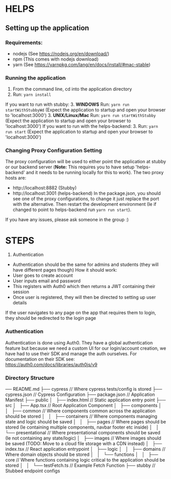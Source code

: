 # HELPS
## Setting up the application
### Requirements:
- nodejs (See https://nodejs.org/en/download/)
- npm (This comes with nodejs download)
- yarn (See https://yarnpkg.com/lang/en/docs/install/#mac-stable)

### Running the application
1. From the command line, cd into the application directory 
2. Run: `yarn install`

If you want to run with stubby:
3. __WINDOWS__ Run: `yarn run startWithStubbyWd` (Expect the application to startup and open your browser to 'localhost:3000')
3. __UNIX/Linux/Mac__ Run: `yarn run startWithStubby` (Expect the application to startup and open your browser to 'localhost:3000')
If you want to run with the helps-backend:
3. Run: `yarn run start` (Expect the application to startup and open your browser to 'localhost:3000')

### Changing Proxy Configuration Setting
The proxy configuration will be used to either point the application at stubby or our backend server (__Note:__ This requires you to have setup 'helps-backend' and it needs to be running locally for this to work).
The two proxy hosts are:
- http://localhost:8882 (Stubby)
- http://localhost:3001 (helps-backend)
In the package.json, you should see one of the proxy configurations, to change it just replace the port with the alternative. Then restart the development environment (Ie if changed to point to helps-backend run `yarn run start`).

If you have any issues, please ask someone in the group :)

# STEPS
1. Authentication
  - Authentication should be the same for admins and students (they will have different pages though)
How it should work:
  - User goes to create account
  - User inputs email and password
  - This registers with Auth0 which then returns a JWT containing their session
  - Once user is registered, they will then be directed to setting up user details

If the user navigates to any page on the app that requires them to login, they should be redirected to the login page
### Authentication
Authentication is done using Auth0. They have a global authentication feature but because we need a custom UI for our login/account creation, we have had to use their SDK and manage the auth ourselves.
For documentation on their SDK see: https://auth0.com/docs/libraries/auth0js/v9

### Directory Structure
── README.md
├── cypress                  // Where cypress tests/config is stored
├── cypress.json             // Cypress Configuration
├── package.json             // Application Manifest
├── public
│   ├── index.html           // Static application entry point
├── src
│   ├── App.tsx              // Root Application Component
│   ├── components
│   │   ├── common           // Where components common across the application should be stored
│   │   ├── containers       // Where components managing state and logic should be saved
│   │   ├── pages            // Where pages should be stored (Ie containing multiple components, navbar footer etc inside)
│   │   └── presentational   // Where presentational components should be saved (Ie not containing any state/logic)
│   ├── images               // Where images should be saved (TODO: Move to a cloud file storage with a CDN instead)
│   ├── index.tsx            // React application entrypoint
│   ├── logic
│   │   ├── domains          // Where domain objects should be stored
│   │   └── functions
│   │       ├── core         // Where functions containing logic critical to the application should be stored
│   │       └── testFetch.ts // Example Fetch Function 
├── stubby                   // Stubbed endpoint configs